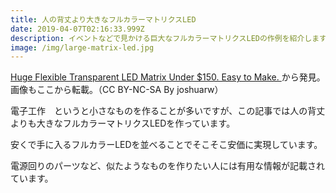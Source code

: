 ```yaml
---
title: 人の背丈より大きなフルカラーマトリクスLED
date: 2019-04-07T02:16:33.999Z
description: イベントなどで見かける巨大なフルカラーマトリクスLEDの作例を紹介します。
image: /img/large-matrix-led.jpg
---
```

[Huge Flexible Transparent LED Matrix Under $150. Easy to Make.](https://www.instructables.com/id/Huge-Flexible-Transparent-LED-Matrix-Under-150-Eas-1/)から発見。画像もここから転載。（CC BY-NC-SA By joshuarw）

電子工作　というと小さなものを作ることが多いですが、この記事では人の背丈よりも大きなフルカラーマトリクスLEDを作っています。

安くで手に入るフルカラーLEDを並べることでそこそこ安価に実現しています。

電源回りのパーツなど、似たようなものを作りたい人には有用な情報が記載されています。
